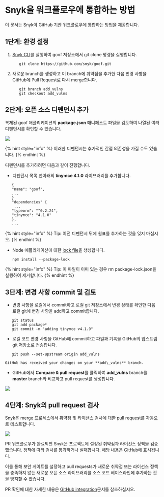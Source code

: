 # Snyk을 워크플로우에 통합하는 방법

이 문서는 Snyk이 GitHub 기반 워크플로우에 통합하는 방법을 제공합니다.

## 1단계: 환경 설정

1.  [Snyk CLI](https://docs.snyk.io/snyk-cli)를 실행하여 goof 저장소에서 git clone 명령을 실행합니다.

    ```
       git clone https://github.com/snyk/goof.git
    ```
2.  새로운 branch를 생성하고 이 branch에 취약점을 추가한 다음 변경 사항을 GitHub에 Pull Request로 다시 merge합니다.

    ```
       git branch add_vulns
       git checkout add_vulns
    ```

## 2단계: 오픈 소스 디펜던시 추가

복제된 goof 애플리케이션의 **package.json** 매니페스트 파일을 검토하여 나열된 여러 디펜던시를 확인할 수 있습니다.

![](../../../.gitbook/assets/dependencies.png)

{% hint style="info" %}
이러한 디펜던시는 추가적인 간접 의존성을 가질 수도 있습니다.
{% endhint %}

디펜던시를 추가하려면 다음과 같이 진행합니다.

* 디펜던시 목록 맨아래의 **tinymce 4.1.0** 라이브러리를 추가합니다.

```
   {
   "name": "goof",
   ...
   }
   "dependencies" {
    ...
   "typeorm": "^0.2.24",
   "tinymce": "4.1.0"
   },
   ...
```

{% hint style="info" %}
Tip: 이전 디펜던시 뒤에 쉼표를 추가하는 것을 잊지 마십시오.
{% endhint %}

*   Node 애플리케이션에 대한 [lock file](https://docs.npmjs.com/files/package-lock.json)을 생성합니다.

    ```
    npm install --package-lock
    ```

{% hint style="info" %}
Tip: 이 파일이 이미 있는 경우 rm package-lock.json을 실행하여 제거합니다.
{% endhint %}

## 3단계: 변경 사항 commit 및 검토

* 변경 사항을 로컬에서 commit하고 로컬 git 저장소에서 변경 상태를 확인한 다음 로컬 git에 변경 사항을 add하고 commit합니다.

```
   git status
   git add package*
   git commit -m "adding tinymce v4.1.0"
```

* 로컬 코드 변경 사항을 GitHub에 commit하고 파일과 기록을 GitHub의 업스트림 git 저장소로 전송합니다.

```
   git push --set-upstream origin add_vulns
```

```
GitHub has received your changes on your **add\_vulns** branch.
```

* GitHub에서 **Compare & pull request**를 클릭하여 **add\_vulns** branch를 **master** branch와 비교하고 pull request를 생성합니다.

![](../../../.gitbook/assets/click-compare.png)

## 4단계: Snyk의 pull request 검사

Snyk은 merge 프로세스에서 취약점 및 라이선스 검사에 대한 pull request를 자동으로 테스트합니다.

![](../../../.gitbook/assets/snyk\_vuln\_lic\_check.png)

PR 워크플로우가 완료되면 Snyk은 프로젝트에 설정된 취약점과 라이선스 정책을 검증했습니다. 정책에 따라 검사를 통과하거나 실패합니다. 해당 내용은 GitHub에 표시됩니다.

이를 통해 보안 게이트를 설정하고 pull requests가 새로운 취약점 또는 라이선스 정책을 충족하지 않는 새로운 오픈 소스 라이브러리를 소스 코드 베이스라인에 추가하는 것을 방지할 수 있습니다.

PR 확인에 대한 자세한 내용은 [GitHub integration](../../../features/integrations/git-repository-scm-integrations/github-integration.md)문서를 참조하십시오.
